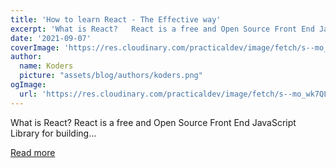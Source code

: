 ```yaml
---
title: 'How to learn React - The Effective way'
excerpt: 'What is React?   React is a free and Open Source Front End JavaScript Library for building...'
date: '2021-09-07'
coverImage: 'https://res.cloudinary.com/practicaldev/image/fetch/s--mo_wk7QL--/c_imagga_scale,f_auto,fl_progressive,h_420,q_auto,w_1000/https://dev-to-uploads.s3.amazonaws.com/uploads/articles/nh5vs0k1qaobm3s4ivgk.png'
author:
  name: Koders
  picture: "assets/blog/authors/koders.png"
ogImage:
  url: 'https://res.cloudinary.com/practicaldev/image/fetch/s--mo_wk7QL--/c_imagga_scale,f_auto,fl_progressive,h_420,q_auto,w_1000/https://dev-to-uploads.s3.amazonaws.com/uploads/articles/nh5vs0k1qaobm3s4ivgk.png'
---
```


What is React?   React is a free and Open Source Front End JavaScript Library for building...

[Read more](https://dev.to/shaan_alam/how-to-learn-react-the-effective-way-2km7)
